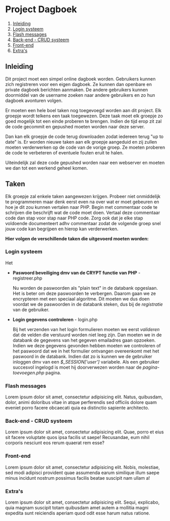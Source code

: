# Project Dagboek

1. [Inleiding](#inleiding)
2. [Login systeem](#login-systeem)
3. [Flash messages](#flash-messages)
4. [Back-end - CRUD systeem](#back-end---crud-systeem)
5. [Front-end](#front-end)
6. [Extra's](#extras)

## Inleiding

Dit project moet een simpel online dagboek worden. Gebruikers kunnen zich registreren voor een eigen dagboek. Ze kunnen dan openbare en private dagboek berichten aanmaken. De andere gebruikers kunnen doormiddel van de username zoeken naar andere gebruikers en zo hun dagboek avonturen volgen. 

Er moeten een hele boel taken nog toegevoegd worden aan dit project. Elk groepje wordt telkens een taak toegewezen. Deze taak moet elk groepje zo goed mogelijk tot een einde proberen te brengen. Indien de tijd erop zit zal de code gecommit en gepushed moeten worden naar deze server. 

Dan kan elk groepje de code terug downloaden zodat iedereen terug "up to date" is. Er worden nieuwe taken aan elk groepje aangeduid en zij zullen moeten verderwerken op de code van de vorige groep. Ze moeten proberen de code te verbeteren of eventuele fouten eruit te halen.
 
Uiteindelijk zal deze code gepushed worden naar een webserver en moeten we dan tot een werkend geheel komen.

## Taken

Elk groepje zal enkele taken aangewezen krijgen. Probeer niet onmiddelijk te programmeren maar denk eerst even na over wat er moet gebeuren en hoe je dit zou kunnen vertalen naar PHP. Begin met commentaar code te schrijven die beschrijft wat de code moet doen. Vertaal deze commentaar code dan stap voor stap naar PHP code. Zorg ook dat je elke stap voldoende documenteert adhv commentaar zodat de volgende groep snel jouw code kan begrijpen en hierop kan verderwerken.

**Hier volgen de verschillende taken die uitgevoerd moeten worden:**

### Login systeem

Het  

- **Paswoord beveiliging dmv van de CRYPT functie van PHP** - registreer.php

  Nu worden de paswoorden als "plain text" in de databank opgeslaan. Het is beter om deze paswoorden te verbergen. Daarom gaan we ze encrypteren met een speciaal algoritme. Dit moeten we dus doen voordat we de paswoorden in de databank steken, dus bij de *registratie* van de gebruiker.

- **Login gegevens controleren** - login.php

  Bij het verzenden van het login formulieren moeten we eerst *valideren* dat de velden die verstuurd worden niet leeg zijn. Dan moeten we in de databank de gegevens van het gegeven emailadres gaan opzoeken. Indien we deze gegevens gevonden hebben moeten we controleren of het paswoord dat we in het formulier ontvangen overeenkomt met het paswoord in de databank. Indien dat zo is kunnen we de gebruiker inloggen dmv van een *$_SESSION['user']* variabele. Als een gebruiker succesvol ingelogd is moet hij doorverwezen worden naar de *pagina-toevoegen.php* pagina.

### Flash messages

Lorem ipsum dolor sit amet, consectetur adipisicing elit. Natus, quibusdam, dolor, animi doloribus vitae in atque perferendis sed officiis dolore quam eveniet porro facere obcaecati quia ea distinctio sapiente architecto.

### Back-end - CRUD systeem

Lorem ipsum dolor sit amet, consectetur adipisicing elit. Quae, porro et eius sit facere voluptate quos ipsa facilis ut saepe! Recusandae, eum nihil corporis nesciunt eos rerum quaerat rem esse?

### Front-end

Lorem ipsum dolor sit amet, consectetur adipisicing elit. Nobis, molestiae, sed modi adipisci provident quae assumenda earum similique illum saepe minus incidunt nostrum possimus facilis beatae suscipit nam ullam a!

### Extra's

Lorem ipsum dolor sit amet, consectetur adipisicing elit. Sequi, explicabo, quia magnam suscipit totam quibusdam amet autem a mollitia magni expedita sunt reiciendis aperiam quod odit esse harum natus ratione.